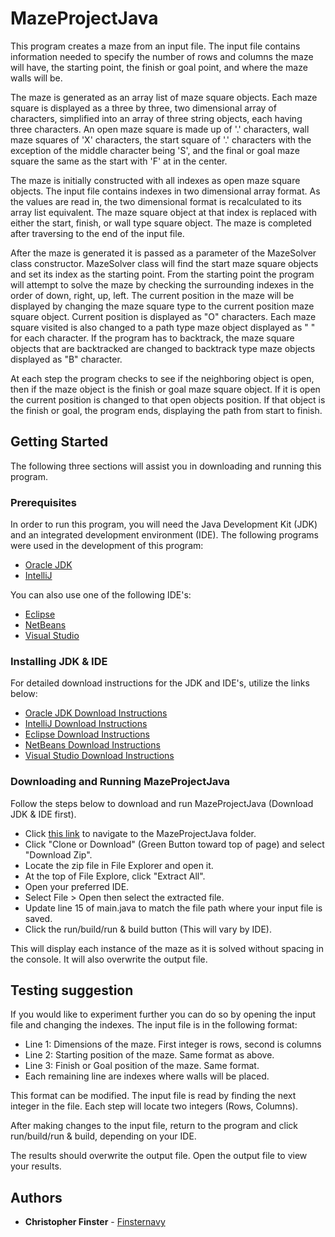 # MazeProjectJava

This program creates a maze from an input file.  The input file contains information needed to specify the number of rows and columns the maze will have, the starting point, the finish or goal point, and where the maze walls will be. 

The maze is generated as an array list of maze square objects.  Each maze square is displayed as a three by three, two dimensional array of characters, simplified into an array of three string objects, each having three characters. An open maze square is made up of '.' characters, wall maze squares of 'X' characters, the start square of '.' characters with the exception of the middle character being 'S', and the final or goal maze square the same as the start with 'F' at in the center. 

The maze is initially constructed with all indexes as open maze square objects. The input file contains indexes in two dimensional array format. As the values are read in, the two dimensional format is recalculated to its array list equivalent. The maze square object at that index is replaced with either the start, finish, or wall type square object. The maze is completed after traversing to the end of the input file.

After the maze is generated it is passed as a parameter of the MazeSolver class constructor. MazeSolver class will find the start maze square objects and set its index as the starting point.  From the starting point the program will attempt to solve the maze by checking the surrounding indexes in the order of down, right, up, left. The current position in the maze will be displayed by changing the maze square type to the current position maze square object.  Current position is displayed as "O" characters. Each maze square visited is also changed to a path type maze object displayed as " " for each character. If the program has to backtrack, the maze square objects that are backtracked are changed to backtrack type maze objects displayed as "B" character. 

At each step the program checks to see if the neighboring object is open, then if the maze object is the finish or goal maze square object. If it is open the current position is changed to that open objects position. If that object is the finish or goal, the program ends, displaying the path from start to finish.

## Getting Started

The following three sections will assist you in downloading and running this program. 

### Prerequisites

In order to run this program, you will need the Java Development Kit (JDK) and an integrated development environment (IDE). The following programs were used in the development of this program:

* [Oracle JDK](https://www.oracle.com/technetwork/java/javase/downloads/jdk8-downloads-2133151.html)
* [IntelliJ](https://www.jetbrains.com/idea/)

You can also use one of the following IDE's:
* [Eclipse](https://www.eclipse.org/ide/)
* [NetBeans](https://netbeans.org/)
* [Visual Studio](https://visualstudio.microsoft.com/)

### Installing JDK & IDE

For detailed download instructions for the JDK and IDE's, utilize the links below:
* [Oracle JDK Download Instructions](https://docs.oracle.com/javase/7/docs/webnotes/install/windows/jdk-installation-windows.html)
* [IntelliJ Download Instructions](https://www.jetbrains.com/help/idea/install-and-set-up-product.html)
* [Eclipse Download Instructions](https://www.ics.uci.edu/~pattis/common/handouts/pythoneclipsejava/eclipsejava.html)
* [NetBeans Download Instructions](https://netbeans.org/community/releases/82/install.html)
* [Visual Studio Download Instructions](https://docs.microsoft.com/en-us/visualstudio/install/install-visual-studio?view=vs-2017)

### Downloading and Running MazeProjectJava

Follow the steps below to download and run MazeProjectJava (Download JDK & IDE first). 

* Click [this link](https://github.com/Finsternavy/MazeProjectJava) to navigate to the MazeProjectJava folder.
* Click "Clone or Download" (Green Button toward top of page) and select "Download Zip".
* Locate the zip file in File Explorer and open it. 
* At the top of File Explore, click "Extract All".
* Open your preferred IDE.
* Select File > Open then select the extracted file.
* Update line 15 of main.java to match the file path where your input file is saved.
* Click the run/build/run & build button (This will vary by IDE).

This will display each instance of the maze as it is solved without spacing in the console. It will also overwrite the output file.

## Testing suggestion

If you would like to experiment further you can do so by opening the input file and changing the indexes. The input file is in the following format:

* Line 1: Dimensions of the maze. First integer is rows, second is columns
* Line 2: Starting position of the maze. Same format as above.
* Line 3: Finish or Goal position of the maze. Same format.
* Each remaining line are indexes where walls will be placed.

This format can be modified. The input file is read by finding the next integer in the file. Each step will locate two integers (Rows, Columns). 

After making changes to the input file, return to the program and click run/build/run & build, depending on your IDE. 

The results should overwrite the output file. Open the output file to view your results.

## Authors

* **Christopher Finster** - [Finsternavy](https://github.com/Finsternavy)
